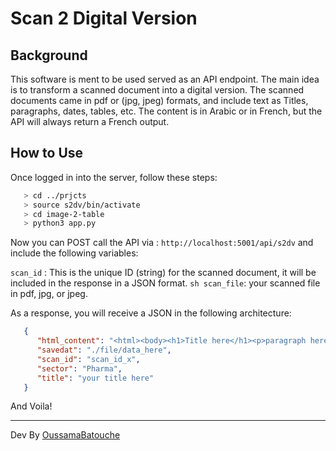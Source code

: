 # Scan 2 Digital Version

## Background
This software is ment to be used served as an API endpoint. The main idea is to transform a scanned document into a digital version. The scanned documents came in pdf or (jpg, jpeg) formats, and include text as Titles, paragraphs, dates, tables, etc. The content is in Arabic or in French, but the API will always return a French output. 

## How to Use
Once logged in into the server, follow these steps:

```sh
   > cd ../prjcts
   > source s2dv/bin/activate
   > cd image-2-table
   > python3 app.py
```

Now you can POST call the API via : ```http://localhost:5001/api/s2dv``` and include the following variables:

```scan_id``` :  This is the unique ID (string) for the scanned document, it will be included in the response in a JSON format.</li>
```sh scan_file```: your scanned file in pdf, jpg, or jpeg.


As a response, you will receive a JSON in the following architecture:
```json
   {
      "html_content": "<html><body><h1>Title here</h1><p>paragraph here</p></body></html>",
      "savedat": "./file/data_here",
      "scan_id": "scan_id_x",
      "sector": "Pharma",
      "title": "your title here"
   }
```

And Voila!

_______________________
Dev By <a href="https://github.com/OussamaBATOUCHE">OussamaBatouche</a>